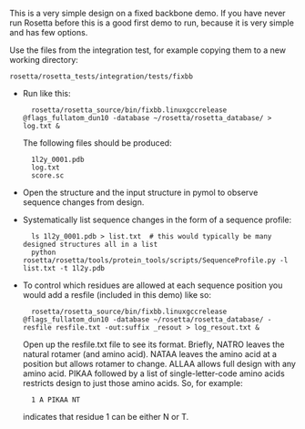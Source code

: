 This is a very simple design on a fixed backbone demo. If you have never run 
Rosetta before this is a good first demo to run, because it is very simple and 
has few options.

Use the files from the integration test, for example copying them to a new 
working directory:

    rosetta/rosetta_tests/integration/tests/fixbb

* Run like this:

        rosetta/rosetta_source/bin/fixbb.linuxgccrelease @flags_fullatom_dun10 -database ~/rosetta/rosetta_database/ > log.txt &

  The following files should be produced:

        1l2y_0001.pdb
        log.txt
        score.sc

* Open the structure and the input structure in pymol to observe sequence 
  changes from design.

* Systematically list sequence changes in the form of a sequence profile:

        ls 1l2y_0001.pdb > list.txt  # this would typically be many designed structures all in a list
        python rosetta/rosetta/tools/protein_tools/scripts/SequenceProfile.py -l list.txt -t 1l2y.pdb

* To control which residues are allowed at each sequence position you would add 
  a resfile (included in this demo) like so:

        rosetta/rosetta_source/bin/fixbb.linuxgccrelease @flags_fullatom_dun10 -database ~/rosetta/rosetta_database/ -resfile resfile.txt -out:suffix _resout > log_resout.txt &

  Open up the resfile.txt file to see its format. Briefly, NATRO leaves the 
  natural rotamer (and amino acid). NATAA leaves the amino acid at a position 
  but allows rotamer to change. ALLAA allows full design with any amino acid. 
  PIKAA followed by a list of single-letter-code amino acids restricts design 
  to just those amino acids.  So, for example:

        1 A PIKAA NT

  indicates that residue 1 can be either N or T.
